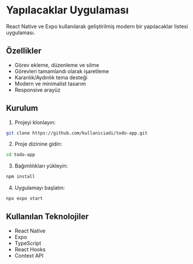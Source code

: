 # Yapılacaklar Uygulaması

React Native ve Expo kullanılarak geliştirilmiş modern bir yapılacaklar listesi uygulaması.

## Özellikler

- Görev ekleme, düzenleme ve silme
- Görevleri tamamlandı olarak işaretleme
- Karanlık/Aydınlık tema desteği
- Modern ve minimalist tasarım
- Responsive arayüz

## Kurulum

1. Projeyi klonlayın:

```bash
git clone https://github.com/kullaniciadi/todo-app.git
```

2. Proje dizinine gidin:

```bash
cd todo-app
```

3. Bağımlılıkları yükleyin:

```bash
npm install
```

4. Uygulamayı başlatın:

```bash
npx expo start
```

## Kullanılan Teknolojiler

- React Native
- Expo
- TypeScript
- React Hooks
- Context API
